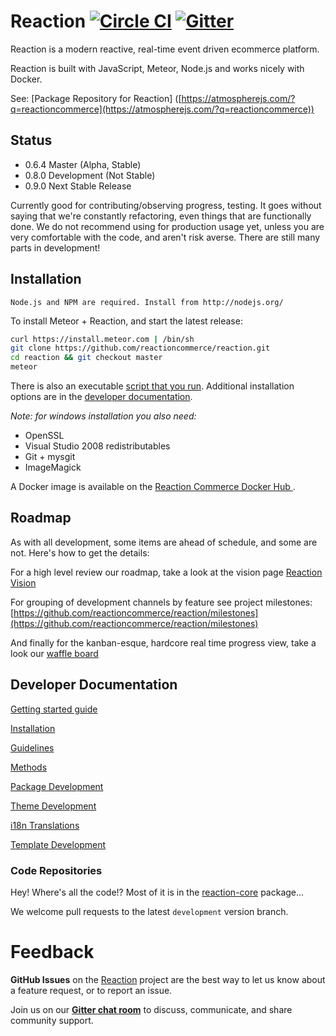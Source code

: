 # Reaction [![Circle CI](https://circleci.com/gh/reactioncommerce/reaction-core.svg?style=svg)](https://circleci.com/gh/reactioncommerce/reaction) [![Gitter](https://badges.gitter.im/JoinChat.svg)](https://gitter.im/reactioncommerce/reaction?utm_source=badge&utm_medium=badge&utm_campaign=pr-badge&utm_content=badge)

Reaction is a modern reactive, real-time event driven ecommerce platform.

Reaction is built with JavaScript, Meteor, Node.js and works nicely with Docker.

See: [Package Repository for Reaction] ([https://atmospherejs.com/?q=reactioncommerce](https://atmospherejs.com/?q=reactioncommerce))

## Status
- 0.6.4 Master (Alpha, Stable)
- 0.8.0 Development (Not Stable)
- 0.9.0 Next Stable Release

Currently good for contributing/observing progress, testing. It goes without saying that we're constantly refactoring, even things that are functionally done. We do not recommend using for production usage yet, unless you are very comfortable with the code, and aren't risk averse. There are still many parts in development!

## Installation

```
Node.js and NPM are required. Install from http://nodejs.org/
```

To install Meteor + Reaction, and start the latest release:

```bash
curl https://install.meteor.com | /bin/sh
git clone https://github.com/reactioncommerce/reaction.git
cd reaction && git checkout master
meteor
```

There is also an executable [script that you run](https://github.com/reactioncommerce/reaction/blob/development/bin/install). Additional installation options are in the [developer documentation](https://github.com/reactioncommerce/reaction-core/blob/development/docs/installation.md).

_Note: for windows installation you also need:_
- OpenSSL
- Visual Studio 2008 redistributables
- Git + mysgit
- ImageMagick

A Docker image is available on the [Reaction Commerce Docker Hub ](https://hub.docker.com/r/reactioncommerce/reaction/).

## Roadmap

As with all development, some items are ahead of schedule, and some are not. Here's how to get the details:

For a high level review our roadmap, take a look at the vision page [Reaction Vision](http://reactioncommerce.com/vision)

For grouping of development channels by feature see project milestones: [https://github.com/reactioncommerce/reaction/milestones](https://github.com/reactioncommerce/reaction/milestones)

And finally for the kanban-esque, hardcore real time progress view, take a look our [waffle board](https://waffle.io/reactioncommerce/reaction)

## Developer Documentation

[Getting started guide](http://thoughts.reactioncommerce.com/how-to-get-involved-with-reaction-commerce/)

[Installation](https://github.com/ongoworks/reaction-core/blob/master/docs/installation.md)

[Guidelines](https://github.com/ongoworks/reaction-core/blob/master/docs/conventions.md)

[Methods](https://github.com/ongoworks/reaction-core/blob/master/docs/methods.md)

[Package Development](https://github.com/ongoworks/reaction-core/blob/master/docs/packages.md)

[Theme Development](https://github.com/ongoworks/reaction-core/blob/master/docs/themes.md)

[i18n Translations](https://github.com/ongoworks/reaction-core/blob/master/docs/i18n.md)

[Template Development](https://github.com/ongoworks/reaction-core/blob/master/docs/templates.md)

### Code Repositories

Hey! Where's all the code!? Most of it is in the [reaction-core](https://github.com/reactioncommerce/reaction-core/) package...

We welcome pull requests to the latest `development` version branch.

# Feedback

**GitHub Issues** on the [Reaction](https://github.com/reactioncommerce/reaction) project are the best way to let us know about a feature request, or to report an issue.

Join us on our **[Gitter chat room](https://gitter.im/reactioncommerce/reaction)** to discuss, communicate, and share community support.
